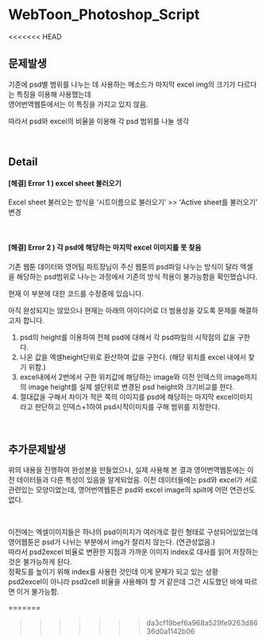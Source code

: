 # WebToon_Photoshop_Script
<<<<<<< HEAD


## 문제발생
기존에 psd별 범위를 나누는 데 사용하는 메소드가 마지막 excel img의 크기가 다르다는 특징을 이용해 사용했는데  
영어번역웹툰에서는 이 특징을 가지고 있지 않음. 


따라서 psd와 excel의 비율을 이용해 각 psd 범위를 나눌 생각

<br>


## Detail

#### [해결] Error 1 ) excel sheet 불러오기
Excel sheet 불러오는 방식을  ‘시트이름으로 불러오기’ >> ‘Active sheet를 불러오기’ 변경

<br>

#### [해결] Error 2 ) 각 psd에 해당하는 마지막 excel 이미지를 못 찾음
기존 웹툰 데이터와 영어팀 파트장님이 주신 웹툰의 psd파일 나누는 방식이 달라 엑셀을 해당하는 psd범위로 나누는 과정에서 기존의 방식 적용이 불가능함을 확인했습니다.

현재 이 부분에 대한 코드를 수정중에 있습니다.

아직 완성되지는 않았으나 현재는 아래의 아이디어로 더 범용성을 갖도록 문제를 해결하고자 합니다. 

1.	psd의 height를 이용하여 전체 psd에 대해서 각 psd파일의 시작점의 값을 구한다. 
2.	나온 값을 엑셀height단위로 환산하여 값을 구한다. (해당 위치를 excel 내에서 찾기 위함.)
3.	excel내에서 2번에서 구한 위치값에 해당하는 image와 이전 인덱스의 image까지의 image height를 실제 셀단위로 변경된 psd height와 크기비교를 한다.
4.	절대값을 구해서 차이가 적은 쪽의 이미지를 psd에 해당하는 마지막 excel이미지라고 판단하고 인덱스+1하여 psd시작이미지를 구해 범위를 지정한다.

<br>


## 추가문제발생
위의 내용을 진행하여 완성본을 만들었으나, 실제 사용해 본 결과 영어번역웹툰에는 이전 데이터들과 다른 특성이 있음을 알게되었음.
이전 데이터들에는 psd와 excel가 서로 관련있는 모양이었는데, 영어번역웹툰은 psd와 excel image의 spilt에 어떤 연관선도 없다.

<br>

이전에는 엑셀이미지들은 하나의 psd이미지가 여러개로 잘린 형태로 구성되어있었는데 영어웹툰은 psd가 나뉘는 부분에서 img가 잘리지 않는다. (연관성없음.)  
따라서 psd2excel 비율로 변환한 지점과 가까운 이미지 index로 대사를 읽어 저장하는 것은 불가능하게 된다.  
정확도를 높이기 위해 index를 사용한 것인데 이게 문제가 되고 있는 상황  
psd2excel이 아니라 psd2cell 비율을 사용해야 할 거 같은데 그간 시도했던 바에 따르면 이거 불가능함.





=======
>>>>>>> da3cf19bef6a968a529fe9263d8636d0a1142b06
